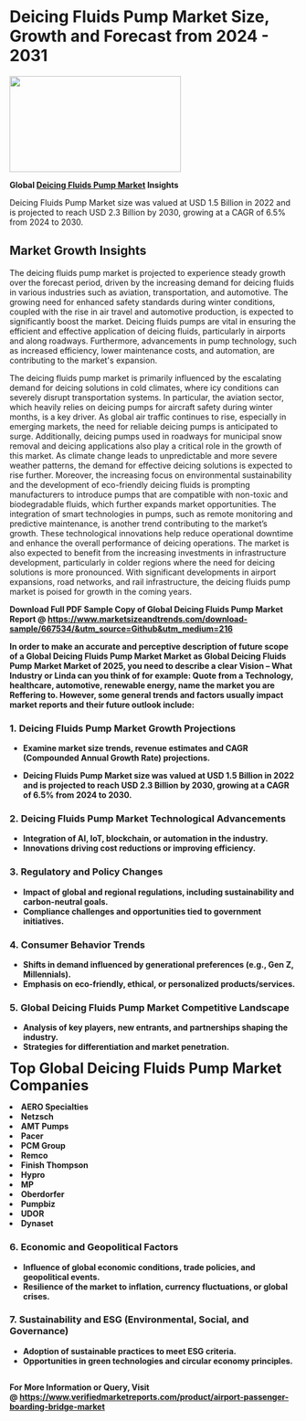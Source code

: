 <H1>Deicing Fluids Pump Market Size, Growth and Forecast from 2024 - 2031</H1><img class="aligncenter size-medium wp-image-584254" src="https://thirdeyenews.in/wp-content/uploads/2024/09/Global-Market-Research-300x168.jpeg" alt="" width="300" height="168" /><p><strong>Global&nbsp;<a href="https://www.marketsizeandtrends.com/download-sample/667534/&amp;utm_source=Github&utm_medium=216">Deicing Fluids Pump Market</a> Insights</strong></p><p>Deicing Fluids Pump Market size was valued at USD 1.5 Billion in 2022 and is projected to reach USD 2.3 Billion by 2030, growing at a CAGR of 6.5% from 2024 to 2030.</p><p><h2>Market Growth Insights</h2> <p>The deicing fluids pump market is projected to experience steady growth over the forecast period, driven by the increasing demand for deicing fluids in various industries such as aviation, transportation, and automotive. The growing need for enhanced safety standards during winter conditions, coupled with the rise in air travel and automotive production, is expected to significantly boost the market. Deicing fluids pumps are vital in ensuring the efficient and effective application of deicing fluids, particularly in airports and along roadways. Furthermore, advancements in pump technology, such as increased efficiency, lower maintenance costs, and automation, are contributing to the market's expansion.</p> <p><strong></strong></p> <p>The deicing fluids pump market is primarily influenced by the escalating demand for deicing solutions in cold climates, where icy conditions can severely disrupt transportation systems. In particular, the aviation sector, which heavily relies on deicing pumps for aircraft safety during winter months, is a key driver. As global air traffic continues to rise, especially in emerging markets, the need for reliable deicing pumps is anticipated to surge. Additionally, deicing pumps used in roadways for municipal snow removal and deicing applications also play a critical role in the growth of this market. As climate change leads to unpredictable and more severe weather patterns, the demand for effective deicing solutions is expected to rise further. Moreover, the increasing focus on environmental sustainability and the development of eco-friendly deicing fluids is prompting manufacturers to introduce pumps that are compatible with non-toxic and biodegradable fluids, which further expands market opportunities. The integration of smart technologies in pumps, such as remote monitoring and predictive maintenance, is another trend contributing to the market’s growth. These technological innovations help reduce operational downtime and enhance the overall performance of deicing operations. The market is also expected to benefit from the increasing investments in infrastructure development, particularly in colder regions where the need for deicing solutions is more pronounced. With significant developments in airport expansions, road networks, and rail infrastructure, the deicing fluids pump market is poised for growth in the coming years. <p><strong></p><p><span class=""><strong>Download Full PDF Sample Copy of Global Deicing Fluids Pump Market Report</strong> @ <a href="https://www.marketsizeandtrends.com/download-sample/667534/&amp;utm_source=Github&utm_medium=216" target="_blank">https://www.marketsizeandtrends.com/download-sample/667534/&amp;utm_source=Github&utm_medium=216</a></span></p><p>In order to make an accurate and perceptive description of future scope of a Global&nbsp;Deicing Fluids Pump Market Market as Global&nbsp;Deicing Fluids Pump Market Market of 2025, you need to describe a clear Vision &ndash; What Industry or Linda can you think of for example: Quote from a Technology, healthcare, automotive, renewable energy, name the market you are Reffering to. However, some general trends and factors usually impact market reports and their future outlook include:</p><h3>1.&nbsp;<strong>Deicing Fluids Pump Market Growth Projections</strong></h3><ul><li>Examine market size trends, revenue estimates and CAGR (Compounded Annual Growth Rate) projections.</li><li><p>Deicing Fluids Pump Market size was valued at USD 1.5 Billion in 2022 and is projected to reach USD 2.3 Billion by 2030, growing at a CAGR of 6.5% from 2024 to 2030.</p></li></ul><h3>2.&nbsp;<strong>Deicing Fluids Pump Market Technological Advancements</strong></h3><ul><li>Integration of AI, IoT, blockchain, or automation in the industry.</li><li>Innovations driving cost reductions or improving efficiency.</li></ul><h3>3.&nbsp;<strong>Regulatory and Policy Changes</strong></h3><ul><li>Impact of global and regional regulations, including sustainability and carbon-neutral goals.</li><li>Compliance challenges and opportunities tied to government initiatives.</li></ul><h3>4.&nbsp;<strong>Consumer Behavior Trends</strong></h3><ul><li>Shifts in demand influenced by generational preferences (e.g., Gen Z, Millennials).</li><li>Emphasis on eco-friendly, ethical, or personalized products/services.</li></ul><h3>5.&nbsp;<strong>Global Deicing Fluids Pump Market Competitive Landscape</strong></h3><ul><li>Analysis of key players, new entrants, and partnerships shaping the industry.</li><li>Strategies for differentiation and market penetration.</li></ul><p data-pm-slice="1 1 []"><span style="color: inherit; font-family: inherit; font-size: 25px;">Top Global Deicing Fluids Pump Market Companies</span></p><div class="" data-test-id=""><p><li>AERO Specialties</li><li> Netzsch</li><li> AMT Pumps</li><li> Pacer</li><li> PCM Group</li><li> Remco</li><li> Finish Thompson</li><li> Hypro</li><li> MP</li><li> Oberdorfer</li><li> Pumpbiz</li><li> UDOR</li><li> Dynaset</li></p></div><h3>6.&nbsp;<strong>Economic and Geopolitical Factors</strong></h3><ul><li>Influence of global economic conditions, trade policies, and geopolitical events.</li><li>Resilience of the market to inflation, currency fluctuations, or global crises.</li></ul><h3>7.&nbsp;<strong>Sustainability and ESG (Environmental, Social, and Governance)</strong></h3><ul><li>Adoption of sustainable practices to meet ESG criteria.</li><li>Opportunities in green technologies and circular economy principles.</li></ul><h2><strong style="font-size: 14px;">For More Information or Query, Visit @&nbsp;</strong><a style="background-color: #ffffff; font-size: 14px;" href="https://www.marketsizeandtrends.com/report/deicing-fluids-pump-market/" target="_blank">https://www.verifiedmarketreports.com/product/airport-passenger-boarding-bridge-market</a></h2>
